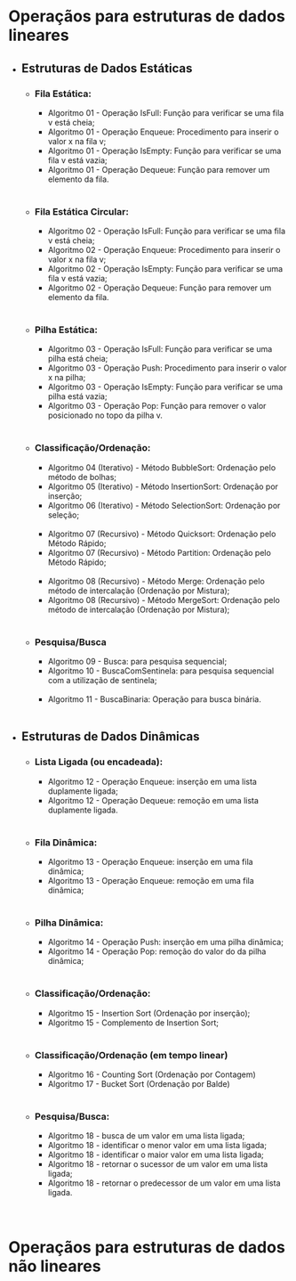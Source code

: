 # Operaçãos para estruturas de dados lineares


- ## Estruturas de Dados Estáticas

  - ### Fila Estática:
    - Algoritmo 01 - Operação IsFull: Função para verificar se uma fila v está cheia;
    - Algoritmo 01 - Operação Enqueue: Procedimento para inserir o valor x na fila v;
    - Algoritmo 01 - Operação IsEmpty: Função para verificar se uma fila v está vazia;
    - Algoritmo 01 - Operação Dequeue: Função para remover um elemento da fila. </br></br>

  - ### Fila Estática Circular:
    - Algoritmo 02 - Operação IsFull: Função para verificar se uma fila v está cheia;
    - Algoritmo 02 - Operação Enqueue: Procedimento para inserir o valor x na fila v;
    - Algoritmo 02 - Operação IsEmpty: Função para verificar se uma fila v está vazia;
    - Algoritmo 02 - Operação Dequeue: Função para remover um elemento da fila. </br></br>

  - ### Pilha Estática:
    - Algoritmo 03 - Operação IsFull: Função para verificar se uma pilha está cheia; 
    - Algoritmo 03 - Operação Push: Procedimento para inserir o valor x na pilha; 
    - Algoritmo 03 - Operação IsEmpty: Função para verificar se uma pilha está vazia;
    - Algoritmo 03 - Operação Pop: Função para remover o valor posicionado no topo da pilha v. </br></br>

  - ### Classificação/Ordenação:
    - Algoritmo 04 (Iterativo) - Método BubbleSort: Ordenação pelo método de bolhas;
    - Algoritmo 05 (Iterativo) - Método InsertionSort: Ordenação por inserção;
    - Algoritmo 06 (Iterativo) - Método SelectionSort: Ordenação por seleção; </br></br>
    - Algoritmo 07 (Recursivo) - Método Quicksort: Ordenação pelo Método Rápido;
    - Algoritmo 07 (Recursivo) - Método Partition: Ordenação pelo Método Rápido; </br></br>
    - Algoritmo 08 (Recursivo) - Método Merge: Ordenação pelo método de intercalação (Ordenação por Mistura);
    - Algoritmo 08 (Recursivo) - Método MergeSort: Ordenação pelo método de intercalação (Ordenação por Mistura); </br></br>

  - ### Pesquisa/Busca
    - Algoritmo 09 - Busca: para pesquisa sequencial;
    - Algoritmo 10 - BuscaComSentinela: para pesquisa sequencial com a utilização de sentinela; </br></br>
    - Algoritmo 11 - BuscaBinaria: Operação para busca binária.</br></br>

- ## Estruturas de Dados Dinâmicas
  - ### Lista Ligada (ou encadeada):
    - Algoritmo 12 - Operação Enqueue: inserção em uma lista duplamente ligada;
    - Algoritmo 12 - Operação Dequeue: remoção em uma lista duplamente ligada.</br></br>

  - ### Fila Dinâmica:
    - Algoritmo 13 - Operação Enqueue: inserção em uma fila dinâmica;
    - Algoritmo 13 - Operação Enqueue: remoção em uma fila dinâmica;</br></br>

  - ### Pilha Dinâmica:
    - Algoritmo 14 - Operação Push: inserção em uma pilha dinâmica;
    - Algoritmo 14 - Operação Pop: remoção do valor do da pilha dinâmica;</br></br> 

  - ### Classificação/Ordenação:
    - Algoritmo 15 - Insertion Sort (Ordenação por inserção);
    - Algoritmo 15 - Complemento de Insertion Sort;</br></br>

  - ### Classificação/Ordenação (em tempo linear)
    - Algoritmo 16 - Counting Sort (Ordenação por Contagem)
    - Algoritmo 17 - Bucket Sort (Ordenação por Balde)</br></br>

  - ### Pesquisa/Busca:
    - Algoritmo 18 - busca de um valor em uma lista ligada;
    - Algoritmo 18 - identificar o menor valor em uma lista ligada;
    - Algoritmo 18 - identificar o maior valor em uma lista ligada;
    - Algoritmo 18 - retornar o sucessor de um valor em uma lista ligada;
    - Algoritmo 18 - retornar o predecessor de um valor em uma lista ligada.</br></br></br>

# Operaçãos para estruturas de dados não lineares
</br>
